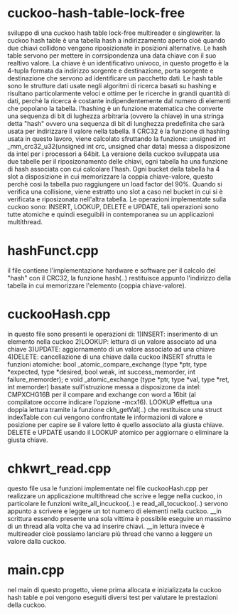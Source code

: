 # cuckoo-hash-table-lock-free
sviluppo di una cuckoo hash table lock-free multireader e singlewriter.
la cuckoo hash table è una tabella hash a indirizzamento aperto cioè quando due chiavi collidono vengono riposizionate in posizioni alternative.
Le hash table servono per mettere in corrsipondenza una data chiave con il suo realtivo valore.
La chiave è un identificativo univoco, in questo progetto è la 4-tupla formata da indirizzo sorgente e destinazione, porta sorgente e destinazione che servono ad identificare un pacchetto dati.
Le hash table sono le strutture dati usate negli algoritmi di ricerca basati su hashing e risultano particolarmente veloci e ottime per le ricerche in grandi quantità di dati, perchè la ricerca è costante indipendentemente dal numero di elementi che popolano la tabella.
l'hashing è un funzione matematica che converte una sequenza di bit di lughezza arbitraria (ovvero la chiave) in una stringa detta "hash" ovvero una sequenza di bit di lunghezza predefinita che sarà usata per indirizzare il valore nella tabella.
Il CRC32 è la funzione di hashing usata in questo lavoro, viene calcolato sfruttando la funzione: unsigned int _mm_crc32_u32(unsigned int crc, unsigned char data) messa a disposizone da intel per i processori a 64bit.
La versione della cuckoo sviluppata usa due tabelle per il riposizonamento delle chiavi, ogni tabella ha una funzione di hash associata con cui calcolare l'hash. Ogni bucket della tabella ha 4 slot a disposizione in cui memorizzare la coppia chiave-valore, questo perchè cosi la tabella puo raggiungere un load factor del 90%. Quando si verifica una collisione, viene estratto uno slot a caso nel bucket in cui si è verificata e riposizonata nell'altra tabella.
Le operazioni implementate sulla cuckoo sono: INSERT, LOOKUP, DELETE e UPDATE, tali operazioni sono tutte atomiche e quindi eseguibili in contemporanea su un applicazioni multithread.

# hashFunct.cpp
il file contiene l'implementazione hardware e software per il calcolo del "hash" con il CRC32, la funzione hash(..) restituisce appunto l'indirizzo della tabella in cui memorizzare l'elemento (coppia chiave-valore).

# cuckooHash.cpp
in questo file sono presenti le operazioni di:
1)INSERT: inserimento di un elemento nella cuckoo
2)LOOKUP: lettura di un valore associato ad una chiave
3)UPDATE: aggiornamento di un valore associato ad una chiave
4)DELETE: cancellazione di una chiave dalla cuckoo
INSERT sfrutta le funzioni atomiche: bool _atomic_compare_exchange (type *ptr, type *expected, type *desired, bool
weak, int success_memorder, int failure_memorder); e void _atomic_exchange (type *ptr, type *val, type *ret, int memorder) basate sull'istruzione messa a disposizone da intel: CMPXCHG16B per il compare and exchange con word a 16bit (al compilatore occorre indicare l'opzione -mcx16).
LOOKUP effettua una doppia lettura tramite la funzione ckh_getVal(..) che restituisce una struct indexTable con cui vengono confrontate le informazioni di valore e posizione per capire se il valore letto è quello associato alla giusta chiave.
DELETE e UPDATE usando il LOOKUP atomico per aggiornare o eliminare la giusta chiave.

# chkwrt_read.cpp
questo file usa le funzioni implementate nel file cuckooHash.cpp per realizzare un applicazione multithread che scrive e legge nella cuckoo, in particolare le funzioni write_all_incuckoo(..) e read_all_tocuckoo(..) servono appunto a scrivere e leggere un tot numero di elementi nella cuckoo.
__in scrittura essendo presente una sola vittima è possibile eseguire un massimo di un thread alla volta che va ad inserire chiavi.
__in lettura invece è multireader cioè possiamo lanciare più thread che vanno a leggere un valore dalla cuckoo.

# main.cpp
nel main di questo progetto, viene prima allocata e inizializzata la cuckoo hash table e poi vengono eseguiti diversi test per valutare le prestazioni della cuckoo. 
